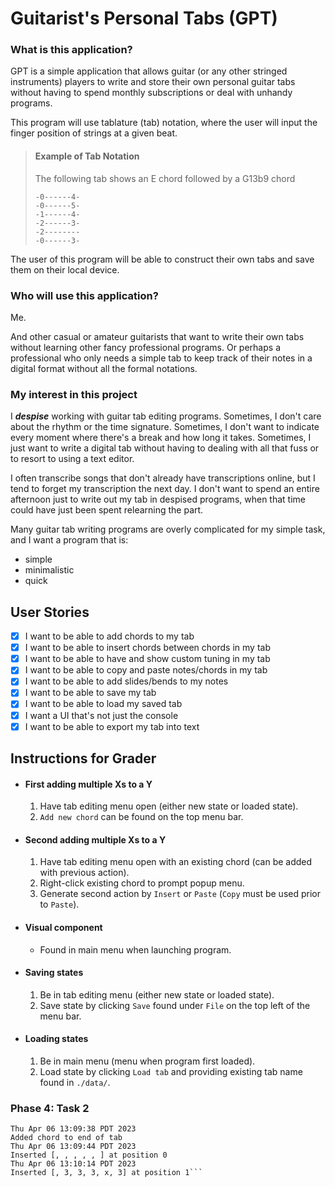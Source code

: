 # Guitarist's Personal Tabs (GPT)

### What is this application?
GPT is a simple application that allows guitar
(or any other stringed instruments) players to write and store
their own personal guitar tabs without having to spend monthly
subscriptions or deal with unhandy programs.

This program will use tablature (tab) notation, where the user
will input the finger position of strings at a given beat.

> #### Example of Tab Notation
> 
> The following tab shows an E chord followed by a G13b9 chord
> ```
> -0------4-
> -0------5-
> -1------4-
> -2------3-
> -2--------
> -0------3-
> ```

The user of this program will be able to construct their own tabs
and save them on their local device.

### Who will use this application?

Me.

And other casual or amateur guitarists that want to write their own tabs
without learning other fancy professional programs. Or perhaps a
professional who only needs a simple tab to keep track of their
notes in a digital format without all the formal notations.

### My interest in this project
I ***despise*** working with guitar tab editing programs. Sometimes,
I don't care about the rhythm or the time signature. Sometimes,
I don't want to indicate every moment where there's a break and
how long it takes. Sometimes, I just want to write a digital tab
without having to dealing with all that fuss or to resort to using
a text editor.

I often transcribe songs that don't already have transcriptions online,
but I tend to forget my transcription the next day. I don't want to
spend an entire afternoon just to write out my tab in despised
programs, when that time could have just been spent relearning the part.

Many guitar tab writing programs are overly complicated for my
simple task, and I want a program that is:
- simple
- minimalistic
- quick




## User Stories
- [x] I want to be able to add chords to my tab
- [x] I want to be able to insert chords between chords in my tab
- [x] I want to be able to have and show custom tuning in my tab
- [x] I want to be able to copy and paste notes/chords in my tab
- [x] I want to be able to add slides/bends to my notes
- [x] I want to be able to save my tab
- [x] I want to be able to load my saved tab
- [x] I want a UI that's not just the console
- [x] I want to be able to export my tab into text

## Instructions for Grader

- #### First adding multiple Xs to a Y
  1. Have tab editing menu open (either new state or loaded state).
  2. `Add new chord` can be found on the top menu bar.
- #### Second adding multiple Xs to a Y
  1. Have tab editing menu open with an existing chord (can be added with previous action).
  2. Right-click existing chord to prompt popup menu.
  3. Generate second action by `Insert` or `Paste` (`Copy` must be used prior to `Paste`).
- #### Visual component
  - Found in main menu when launching program.
- #### Saving states
  1. Be in tab editing menu (either new state or loaded state).
  2. Save state by clicking `Save` found under `File` on the top left of the menu bar.
- #### Loading states
  1. Be in main menu (menu when program first loaded).
  2. Load state by clicking `Load tab` and providing existing tab name found in `./data/`.


### Phase 4: Task 2
```
Thu Apr 06 13:09:38 PDT 2023
Added chord to end of tab
Thu Apr 06 13:09:44 PDT 2023
Inserted [, , , , , ] at position 0
Thu Apr 06 13:10:14 PDT 2023
Inserted [, 3, 3, 3, x, 3] at position 1```